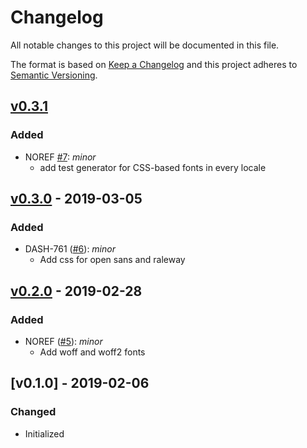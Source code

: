 # Changelog
All notable changes to this project will be documented in this file.

The format is based on [Keep a Changelog](http://keepachangelog.com/en/1.0.0/)
and this project adheres to [Semantic Versioning](http://semver.org/spec/v2.0.0.html).

## [v0.3.1](https://github.com/virtru/virtru-typography/compare/v0.3.0...v0.3.1)
### Added
- NOREF [#7](https://github.com/virtru/virtru-typography/pull/7): _minor_
  - add test generator for CSS-based fonts in every locale

## [v0.3.0](https://github.com/virtru/virtru-typography/compare/v0.2...v0.3.0) - 2019-03-05
### Added
- DASH-761 ([#6](https://github.com/virtru/virtru-typography/pull/6)): _minor_
  - Add css for open sans and raleway

## [v0.2.0](https://github.com/virtru/virtru-typography/compare/v0.1...v0.2) - 2019-02-28
### Added
- NOREF ([#5](https://github.com/virtru/virtru-typography/pull/5)): _minor_
  - Add woff and woff2 fonts

## [v0.1.0] - 2019-02-06
### Changed
  - Initialized
